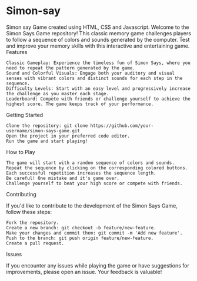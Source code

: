 # Simon-say
Simon say Game created using HTML, CSS and Javascript. Welcome to the Simon Says Game repository! This classic memory game challenges players to follow a sequence of colors and sounds generated by the computer. Test and improve your memory skills with this interactive and entertaining game.
Features

    Classic Gameplay: Experience the timeless fun of Simon Says, where you need to repeat the pattern generated by the game.
    Sound and Colorful Visuals: Engage both your auditory and visual senses with vibrant colors and distinct sounds for each step in the sequence.
    Difficulty Levels: Start with an easy level and progressively increase the challenge as you master each stage.
    Leaderboard: Compete with friends or challenge yourself to achieve the highest score. The game keeps track of your performance.

Getting Started

    Clone the repository: git clone https://github.com/your-username/simon-says-game.git
    Open the project in your preferred code editor.
    Run the game and start playing!

How to Play

    The game will start with a random sequence of colors and sounds.
    Repeat the sequence by clicking on the corresponding colored buttons.
    Each successful repetition increases the sequence length.
    Be careful! One mistake and it's game over.
    Challenge yourself to beat your high score or compete with friends.

Contributing

If you'd like to contribute to the development of the Simon Says Game, follow these steps:

    Fork the repository.
    Create a new branch: git checkout -b feature/new-feature.
    Make your changes and commit them: git commit -m 'Add new feature'.
    Push to the branch: git push origin feature/new-feature.
    Create a pull request.

Issues

If you encounter any issues while playing the game or have suggestions for improvements, please open an issue. Your feedback is valuable!
